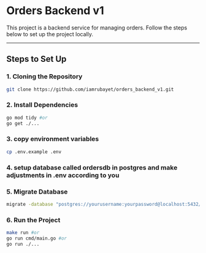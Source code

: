 # Orders Backend v1

This project is a backend service for managing orders. Follow the steps below to set up the project locally.

---

## Steps to Set Up

### 1. Cloning the Repository
```bash
git clone https://github.com/iamrubayet/orders_backend_v1.git
```

### 2. Install Dependencies
```bash
go mod tidy #or 
go get ./...
```

### 3. copy environment variables
```bash
cp .env.example .env
```
### 4. setup database called ordersdb in postgres and make adjustments in .env according to you

### 5. Migrate Database
```bash
migrate -database "postgres://yourusername:yourpassword@localhost:5432/yourdbname?sslmode=disable" -path migrations up
```

### 6. Run the Project
```bash
make run #or
go run cmd/main.go #or
go run ./...
```
